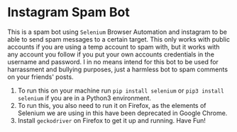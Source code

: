 # Instagram Spam Bot

This is a spam bot using `Selenium` Browser Automation and instagram to be able to send spam messages to a certain target. This only works with public accounts if you are using a temp account to spam with, but it works with any account you follow if you put your own accounts credentials in the username and password. I in no means intend for this bot to be used for harrassment and bullying purposes, just a harmless bot to spam comments on your friends' posts.
1. To run this on your machine run 
`pip install selenium` 
or 
`pip3 install selenium`
if you are in a Python3 environment. 
2. To run this, you also need to run it on Firefox, as the elements of Selenium we are using in this have been deprecated in Google Chrome. 
3. Install `geckodriver` on Firefox to get it up and running. Have Fun!

